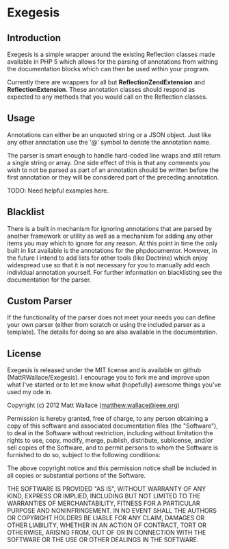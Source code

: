 Exegesis
========

Introduction
------------

Exegesis is a simple wrapper around the existing Reflection classes made available in PHP 5 which allows for the parsing of annotations from withing the documentation blocks which can then be used within your program.

Currently there are wrappers for all but **ReflectionZendExtension** and **ReflectionExtension**.  These annotation classes should respond as expected to any methods that you would call on the Reflection classes.


Usage
-----
Annotations can either be an unquoted string or a JSON object.  Just like any other annotation use the '@' symbol to denote the annotation name. 

The parser is smart enough to handle hard-coded line wraps and still return a single string or array. One side effect of this is that any comments you wish to not be parsed as part of an annotation should be written before the first annotation or they will be considered part of the preceding annotation.

TODO: Need helpful examples here.

Blacklist
---------
There is a built in mechanism for ignoring annotations that are parsed by another framework or utility as well as a mechanism for adding any other items you may which to ignore for any reason.  At this point in time the only built in list available is the annotations for the phpdocumentor. However, in the future I intend to add lists for other tools (like Doctrine) which enjoy widespread use so that it is not necessary for you to manually add each individual annotation yourself.  For further information on blacklisting see the documentation for the parser.

Custom Parser
-------------
If the functionality of the parser does not meet your needs you can define your own parser (either from scratch or using the included parser as a template).  The details for doing so are also available in the documentation.

License
-------
Exegesis is released under the MIT license and is available on github (MattRWallace/Exegesis).  I encourage you to fork me and improve upon what I've started or to let me know what (hopefully) awesome things you've used my ode in.


Copyright (c) 2012 Matt Wallace (<matthew.wallace@ieee.org>)

Permission is hereby granted, free of charge, to any person obtaining a 
copy of this software and associated documentation files (the "Software"),
to deal in the Software without restriction, including without limitation
the rights to use, copy, modify, merge, publish, distribute, sublicense,
and/or sell copies of the Software, and to permit persons to whom the
Software is furnished to do so, subject to the following conditions:

The above copyright notice and this permission notice shall be included in
all copies or substantial portions of the Software.

THE SOFTWARE IS PROVIDED "AS IS", WITHOUT WARRANTY OF ANY KIND, EXPRESS OR 
IMPLIED, INCLUDING BUT NOT LIMITED TO THE WARRANTIES OF MERCHANTABILITY,
FITNESS FOR A PARTICULAR PURPOSE AND NONINFRINGEMENT. IN NO EVENT SHALL THE
AUTHORS OR COPYRIGHT HOLDERS BE LIABLE FOR ANY CLAIM, DAMAGES OR OTHER
LIABILITY, WHETHER IN AN ACTION OF CONTRACT, TORT OR OTHERWISE, ARISING
FROM, OUT OF OR IN CONNECTION WITH THE SOFTWARE OR THE USE OR OTHER
DEALINGS IN THE SOFTWARE.


